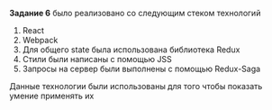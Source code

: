 <strong>Задание 6</strong> было реализовано со следующим стеком технологий
1. React
2. Webpack 
3. Для общего state была использована библиотека Redux
4. Стили были написаны с помощью JSS
5. Запросы на сервер были выполнены с помощью Redux-Saga

Данные технологии были использованы для того чтобы показать умение применять их

